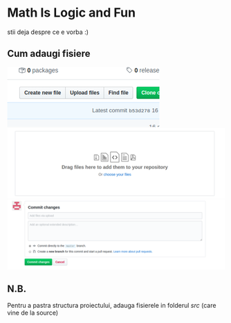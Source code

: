 # Math Is Logic and Fun
stii deja despre ce e vorba :)
## Cum adaugi fisiere
![1) Apasa pe Upload files](./images/upload.png)
![2) Alege-ti fiserul (choose your files)](./images/choose.png)
![3) Adauga un titlu scurt si sugestiv (ex. Added foo.xlsx) si apoi apasa Commit changes](./images/commit.png)
## N.B.
Pentru a pastra structura proiectului, adauga fisierele in folderul _src_ (care vine de la source)
